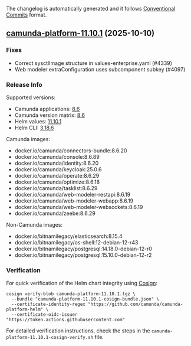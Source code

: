 The changelog is automatically generated and it follows [Conventional Commits](https://www.conventionalcommits.org/en/v1.0.0/) format.

## [camunda-platform-11.10.1](https://github.com/camunda/camunda-platform-helm/releases/tag/camunda-platform-11.10.1) (2025-10-10)

### Fixes

- Correct sysctlImage structure in values-enterprise.yaml (#4339)
- Web modeler extraConfiguration uses subcomponent subkey (#4097)

<!-- generated by git-cliff -->
### Release Info

Supported versions:

- Camunda applications: [8.6](https://github.com/camunda/camunda/releases?q=tag%3A8.6&expanded=true)
- Camunda version matrix: [8.6](https://helm.camunda.io/camunda-platform/version-matrix/camunda-8.6)
- Helm values: [11.10.1](https://artifacthub.io/packages/helm/camunda/camunda-platform/11.10.1#parameters)
- Helm CLI: [3.18.6](https://github.com/helm/helm/releases/tag/v3.18.6)

Camunda images:

- docker.io/camunda/connectors-bundle:8.6.20
- docker.io/camunda/console:8.6.89
- docker.io/camunda/identity:8.6.20
- docker.io/camunda/keycloak:25.0.6
- docker.io/camunda/operate:8.6.29
- docker.io/camunda/optimize:8.6.18
- docker.io/camunda/tasklist:8.6.29
- docker.io/camunda/web-modeler-restapi:8.6.19
- docker.io/camunda/web-modeler-webapp:8.6.19
- docker.io/camunda/web-modeler-websockets:8.6.19
- docker.io/camunda/zeebe:8.6.29

Non-Camunda images:

- docker.io/bitnamilegacy/elasticsearch:8.15.4
- docker.io/bitnamilegacy/os-shell:12-debian-12-r43
- docker.io/bitnamilegacy/postgresql:14.18.0-debian-12-r0
- docker.io/bitnamilegacy/postgresql:15.10.0-debian-12-r2

### Verification

For quick verification of the Helm chart integrity using [Cosign](https://docs.sigstore.dev/signing/quickstart/):

```shell
cosign verify-blob camunda-platform-11.10.1.tgz \
  --bundle "camunda-platform-11.10.1-cosign-bundle.json" \
  --certificate-identity-regex "https://github.com/camunda/camunda-platform-helm" \
  --certificate-oidc-issuer "https://token.actions.githubusercontent.com"
```

For detailed verification instructions, check the steps in the `camunda-platform-11.10.1-cosign-verify.sh` file.
